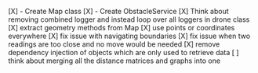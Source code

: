 [X] - Create Map class
[X] - Create ObstacleService
[X] Think about removing combined logger and instead loop over all loggers in drone class
[X] extract geometry methods from Map
[X] use points or coordinates everywhere
[X] fix issue with navigating boundaries
[X] fix issue when two readings are too close and no move would be needed
[X] remove dependency injection of objects which are only used to retrieve data
[ ] think about merging all the distance matrices and graphs into one